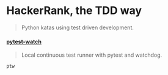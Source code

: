 # HackerRank, the TDD way
> Python katas using test driven development.

#### [pytest-watch](https://github.com/joeyespo/pytest-watch)
> Local continuous test runner with pytest and watchdog. 

`ptw`
